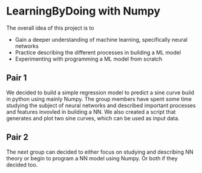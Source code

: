 # LearningByDoing with Numpy 
The overall idea of this project is to 

- Gain a deeper understanding of machine learning, specifically neural networks
- Practice describing the different processes in building a ML model
- Experimenting with programming a ML model from scratch 

## Pair 1 
We decided to build a simple regression model to predict a sine curve build in python using mainly Numpy. The group members have spent some time studying the subject of neural networks and described important processes and features invovled in building a NN. We also created a script that generates and plot two sine curves, which can be used as input data. 

## Pair 2 
The next group can decided to either focus on studying and describing NN theory or begin to program a NN model using Numpy. Or both if they decided too. 